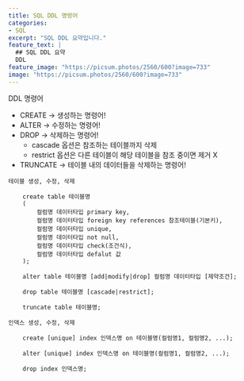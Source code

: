 ```yaml
---
title: SQL DDL 명령어
categories:
- SQL
excerpt: "SQL DDL 요약입니다."
feature_text: |
  ## SQL DDL 요약
  DDL
feature_image: "https://picsum.photos/2560/600?image=733"
image: "https://picsum.photos/2560/600?image=733"
---
```

DDL 명령어
+ CREATE -> 생성하는 명령어!
+ ALTER -> 수정하는 명령어!
+ DROP -> 삭제하는 명령어!
	- cascade 옵션은 참조하는 테이블까지 삭제
	- restrict 옵션은 다른 테이블이 해당 테이블을 참조 중이면 제거 X
+ TRUNCATE -> 테이블 내의 데이터들을 삭제하는 명령어!

```
테이블 생성, 수정, 삭제

	create table 테이블명
	(
		컬럼명 데이터타입 primary key,
	 	컬럼명 데이터타입 foreign key references 참조테이블(기본키),
	 	컬럼명 데이터타입 unique,
	 	컬럼명 데이터타입 not null,
	 	컬럼명 데이터타입 check(조건식),
	 	컬럼명 데이터타입 defalut 값
	);
	
	alter table 테이블명 [add|modify|drop] 컬럼명 데이터타입 [제약조건];
	
	drop table 테이블명 [cascade|restrict];
	
	truncate table 테이블명;
	
인덱스 생성, 수정, 삭제

	create [unique] index 인덱스명 on 테이블명(컬럼명1, 컬럼명2, ...);
	
	alter [unique] index 인덱스명 on 테이블명(컬럼명1, 컬럼명2, ...);
	
	drop index 인덱스명;
	
```
